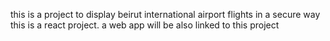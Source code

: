 this is a project to display beirut international  airport flights in a secure way  
this is a react project. a web app will be also linked to this project
